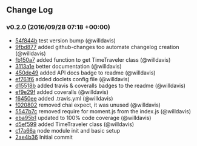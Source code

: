 ## Change Log

### v0.2.0 (2016/09/28 07:18 +00:00)
- [54f844b](https://github.com/willdavis/discrete-time/commit/54f844bab19444909136cc1df60afa1c83c29f2f) test version bump (@willdavis)
- [9fbd877](https://github.com/willdavis/discrete-time/commit/9fbd8779f00705c83845dbfd3bc9b25728ce9ea5) added github-changes too automate changelog creation (@willdavis)
- [fb150a7](https://github.com/willdavis/discrete-time/commit/fb150a7edf0523738e7de86a078f5248e9eb1d46) added function to get TimeTraveler class (@willdavis)
- [3113a1e](https://github.com/willdavis/discrete-time/commit/3113a1e1d81723b12083929b828d35ce0eae4ade) better documentation (@willdavis)
- [450de49](https://github.com/willdavis/discrete-time/commit/450de493b56acb82f64eea55aa263b3ad9543373) added API docs badge to readme (@willdavis)
- [ef761f6](https://github.com/willdavis/discrete-time/commit/ef761f6b8627d710f4b969145acbd7415cc006c3) added doclets config file (@willdavis)
- [d15518b](https://github.com/willdavis/discrete-time/commit/d15518bb178c4a386f97047baf769400d6b6c0ae) added travis & coveralls badges to the readme (@willdavis)
- [ef9e29f](https://github.com/willdavis/discrete-time/commit/ef9e29f77c45e97184fca9b2474ed0f1733566a2) added coveralls (@willdavis)
- [f6450ee](https://github.com/willdavis/discrete-time/commit/f6450ee0b6a9e79d562013bf97a3ffe2dc3d0b53) added .travis.yml (@willdavis)
- [f020802](https://github.com/willdavis/discrete-time/commit/f0208025bcf7918907bed0c6990af347b733602c) removed chai expect, it was unused (@willdavis)
- [5547b7c](https://github.com/willdavis/discrete-time/commit/5547b7c8d4fcacfe510e49bcf5116cc4caf6ed62) removed require for moment.js from the index.js (@willdavis)
- [eba95b1](https://github.com/willdavis/discrete-time/commit/eba95b1f04fa3a59489dc5515ee96082b8d01bbd) updated to 100% code coverage (@willdavis)
- [d5ef599](https://github.com/willdavis/discrete-time/commit/d5ef5994d2b155e63b5b8e6e2cf4f8caab0d3dec) added TimeTraveler class (@willdavis)
- [c17a66a](https://github.com/willdavis/discrete-time/commit/c17a66a3cfb46a2ad8f1f059cdb3a3d00ba1976b) node module init and basic setup
- [2ae4b36](https://github.com/willdavis/discrete-time/commit/2ae4b36f54a0867170330315ea0010f64dc03e80) Initial commit
